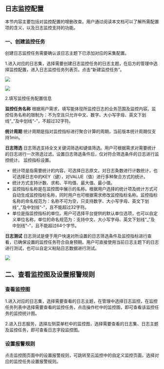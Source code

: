 ## 日志监控配置

本节内容主要包括对监控配置的增删改查。用户通过阅读本文档可以了解所需配置项的含义，以及日志监控支持的功能。

### 一、创建监控任务

创建日志监控任务需要确认该日志主题下已添加对应的采集配置。

1.进入对应的日志集，选择需要创建日志监控任务的日志主题，在后方的管理中选择监控配置，进入日志监控任务列表页。点击“新建监控任务”。

![](https://raw.githubusercontent.com/jdcloudcom/cn/zhangwenjie-only/image/LogService/LogMonitor/logmonitor01.jpg)

![](https://raw.githubusercontent.com/jdcloudcom/cn/zhangwenjie-only/image/LogService/LogMonitor/logmonitor02.jpg)

2.填写监控任务配置信息

**监控任务名称** 根据用户需求，填写能体现所监控日志的业务范围及监控内容。监控任务名称的限制为：不为空且只允许中文、数字、大小写字母、英文下划线“_”及中划线“-”，不超过32字符。

**统计周期** 统计周期是指对监控指标进行聚合计算的周期，当前版本统计周期仅支持1min。

**日志筛选** 日志筛选支持全文关键词筛选和键值筛选。用户可根据需求对需要统计的日志进行一次筛选过滤。设置日志筛选条件后，仅对符合筛选条件的日志进行监控统计。
监控指标设置。

- 统计项是指需要统计的内容，可选择日志原文，对日志条数进行计数统计，也可选择日志中的KEY（键），对VALUE（值）进行多种聚合方式的统计。
- 统计方式支持计数、求和、平均值、最大值、最小值。
- 监控指标名称是在监控图中展示的名称。根据用户选择的统计项及统计方式可自动生成监控指标名称，同时用户也可根据需求修改监控指标名称。监控指标名称的命名规范为：名称不可为空，只支持数字、大小写字母、英文下划线“_”及中划线“-”，且不能超过32字符。
- 单位是指监控指标的单位。用户可选择平台提供的默认单位选项，也可以自定义单位名称，单位的命名规范为：支持中文、大小写字母、英文下划线“_”及中划线“-”，且不能超过64个字节。

**日志测试** 日志测试是便于用户快速对所设置的日志筛选条件及监控指标进行查看，已确保设置的监控任务符合自身预期。用户可直接使用当前日志主题下的日志进行测试，也可以自定义粘贴日志数据进行测试。

![](https://raw.githubusercontent.com/jdcloudcom/cn/zhangwenjie-only/image/LogService/LogMonitor/logmonitor03.jpg)

## 二、查看监控图及设置报警规则

### 查看监控图

1.进入对应的日志集，选择需要查看的日志主题，在管理中选择日志监控，在监控任务列表中选择需要查看的监控任务，点击操作栏中的监控图，即可查看该监控任务的监控统计图。

2.进入日志服务，选择左侧菜单栏中的监控图，选择需要查看的日志集、日志主题及监控任务，即可查看日志字段监控图。

### 设置报警规则

点击监控图页面中的设置报警规则，可跳转至云监控中的自定义监控页面，选择对应的监控任务设置报警规则。


